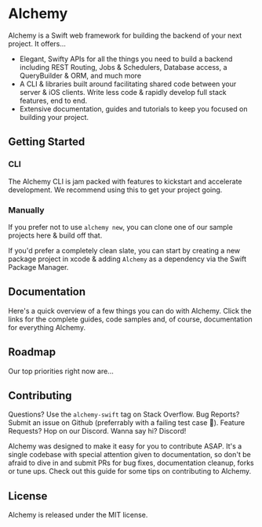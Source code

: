 # Alchemy

Alchemy is a Swift web framework for building the backend of your next project. It offers...

- Elegant, Swifty APIs for all the things you need to build a backend including REST Routing, Jobs & Schedulers, Database access, a QueryBuilder & ORM, and much more
- A CLI & libraries built around facilitating shared code between your server & iOS clients. Write less code & rapidly develop full stack features, end to end.
- Extensive documentation, guides and tutorials to keep you focused on building your project.

## Getting Started

### CLI

The Alchemy CLI is jam packed with features to kickstart and accelerate development. We recommend using this to get your project going.

### Manually

If you prefer not to use `alchemy new`, you can clone one of our sample projects here & build off that.

If you'd prefer a completely clean slate, you can start by creating a new package project in xcode & adding `Alchemy` as a dependency via the Swift Package Manager.

## Documentation

Here's a quick overview of a few things you can do with Alchemy. Click the links for the complete guides, code samples and, of course, documentation for everything Alchemy.

## Roadmap

Our top priorities right now are...

## Contributing

Questions? Use the `alchemy-swift` tag on Stack Overflow.
Bug Reports? Submit an issue on Github (preferrably with a failing test case 🙂).
Feature Requests? Hop on our Discord.
Wanna say hi? Discord!

Alchemy was designed to make it easy for you to contribute ASAP. It's a single codebase with special attention given to documentation, so don't be afraid to dive in and submit PRs for bug fixes, documentation cleanup, forks or tune ups. Check out this guide for some tips on contributing to Alchemy.

## License

Alchemy is released under the MIT license.

